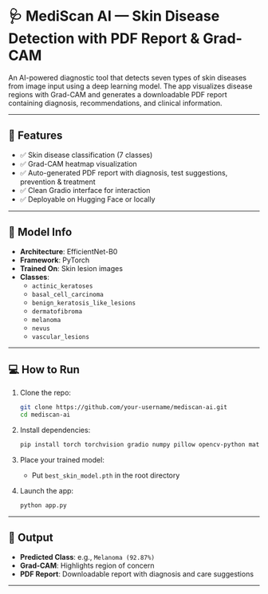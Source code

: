 # 🩺 MediScan AI — Skin Disease Detection with PDF Report & Grad-CAM

An AI-powered diagnostic tool that detects seven types of skin diseases from image input using a deep learning model. The app visualizes disease regions with Grad-CAM and generates a downloadable PDF report containing diagnosis, recommendations, and clinical information.

---

## 🚀 Features

- ✅ Skin disease classification (7 classes)
- ✅ Grad-CAM heatmap visualization
- ✅ Auto-generated PDF report with diagnosis, test suggestions, prevention & treatment
- ✅ Clean Gradio interface for interaction
- ✅ Deployable on Hugging Face or locally

---

## 🧠 Model Info

- **Architecture**: EfficientNet-B0
- **Framework**: PyTorch
- **Trained On**: Skin lesion images
- **Classes**:
  - `actinic_keratoses`
  - `basal_cell_carcinoma`
  - `benign_keratosis_like_lesions`
  - `dermatofibroma`
  - `melanoma`
  - `nevus`
  - `vascular_lesions`

---

## 💻 How to Run

1. Clone the repo:
    ```bash
    git clone https://github.com/your-username/mediscan-ai.git
    cd mediscan-ai
    ```

2. Install dependencies:
    ```bash
    pip install torch torchvision gradio numpy pillow opencv-python matplotlib reportlab
    ```

3. Place your trained model:
    - Put `best_skin_model.pth` in the root directory

4. Launch the app:
    ```bash
    python app.py
    ```

---

## 📄 Output

- **Predicted Class**: e.g., `Melanoma (92.87%)`
- **Grad-CAM**: Highlights region of concern
- **PDF Report**: Downloadable report with diagnosis and care suggestions

---


